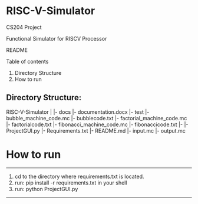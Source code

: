 # RISC-V-Simulator
CS204 Project

Functional Simulator for RISCV Processor

README

Table of contents
1. Directory Structure
2. How to run

Directory Structure:
--------------------
RISC-V-Simulator
  |
  |- docs
      |- documentation.docx
  |- test
      |- bubble_machine_code.mc 
      |- bubblecode.txt
      |- factorial_machine_code.mc
      |- factorialcode.txt
      |- fibonacci_machine_code.mc
      |- fibonaccicode.txt
  |- 
  |- ProjectGUI.py 
  |- Requirements.txt
  |- README.md
  |- input.mc
  |- output.mc

# How to run
------------
1. cd to the directory where requirements.txt is located.
2. run: pip install -r requirements.txt in your shell
3. run: python ProjectGUI.py
------------
